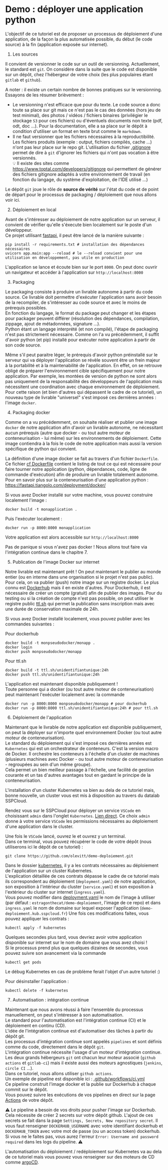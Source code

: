 # Demo : déployer une application python

L'objectif de ce tutoriel est de proposer un processus de déploiement d'une application, de la façon la plus automatisée possible, du début (le code source) à la fin (application exposée sur internet).

1. Les sources

Il convient de versionner le code sur un outil de versionning. Actuellement, le standard est `git`. On considère dans la suite que le code est disponible sur un dépôt, chez l'hébergeur de votre choix (les plus populaires étant `gitlab` et `github`).

A noter : il existe un certain nombre de bonnes pratiques sur le versionning. Essayons de les résumer brièvement :

- Le versionning n'est efficace que pour du texte. Le code source a donc toute sa place sur git mais ce n'est pas le cas des données (hors jeu de test minimal), des photos / vidéos / fichiers binaires (privilégier le stockage `S3` pour ces fichiers) ou d'éventuels documents non texte (pdf, odt, doc ...). Pour la documentation, elle a sa place sur le dépôt à condition d'utiliser un format en texte brut comme le `markdown`.
- Il ne faut versionner que les fichiers nécessaires à la reproductibilité. Les fichiers produits (exemple : output, fichiers compilés, cache ...) n'ont pas leur place sur le repo git. L'utilisation du fichier [.gitignore](.gitignore) permet de dire à `git` d'ignorer les fichiers qui n'ont pas vocation à être versionnés.  
:bulb: Il existe des sites comme https://www.toptal.com/developers/gitignore qui permettent de générer des fichiers gitignore adaptés à votre environnement de travail (en fonction du langage, du système d'exploitation, de l'IDE utilisé ...)

Le dépôt `git` joue le rôle de **source de vérité** sur l'état du code et de point de départ pour le processus de packaging / déploiement que nous allons voir ici.

2. Déploiement en local

Avant de s'intéresser au déploiement de notre application sur un serveur, il convient de vérifier qu'elle s'éxecute bien localement sur le poste d'un développeur.  
Ce projet utilisant [fastapi](https://fastapi.tiangolo.com/), il peut être lancé de la manière suivante :

```
pip install -r requirements.txt # installation des dépendances nécessaires
uvicorn app.main:app --reload # le --reload convient pour une utilisation en développement, pas utile en production
```

L'application se lance et écoute bien sur le port `8000`. On peut donc ouvrir un navigateur et accéder à l'application sur `http://localhost:8000`

3. Packaging

Le packaging consiste à produire un livrable autonome à partir du code source. Ce livrable doit permettre d'exécuter l'application sans avoir besoin de la recompiler, de s'intéresser au code source et avec le moins de prérequis possibles.  
En fonction du langage, le format du package peut changer et les étapes pour packager peuvent différer (résolution des dépendances, compilation, zippage, ajout de métadonnées, signature ...).  
Python étant un langage interprété (et non compilé), l'étape de packaging n'est pas strictement nécessaire. Comme on l'a vu précédemment, il suffit d'avoir python (et pip) installé pour exécuter notre application à partir de son code source.

Même s'il peut paraitre léger, le prérequis d'avoir python préinstallé sur le serveur qui va déployer l'application se révèle souvent être un frein majeur à la portabilité et à la maintenabilité de l'application. En effet, on se retrouve obligé de préparer l'environnement cible spécifiquement pour notre application. Par exemple, les montées de version de python ne sont alors pas uniquement de la responsabilité des développeurs de l'application mais nécessitent une coordination avec chaque environnement de déploiement.  
Pour cette raison (et bien d'autres qui dépassent le cadre de ce tutoriel), un nouveau type de livrable "universel" s'est imposé ces dernières années : l'image `docker`.

4. Packaging docker

Comme on a vu précédemment, on souhaite réaliser et publier une image `docker` de notre application afin d'avoir un livrable autonome, ne nécessitant aucun prérequis (autre que docker - ou tout autre moteur de conteneurisation - lui même) sur les environnements de déploiement. Cette image contiendra à la fois le code de notre application mais aussi la version spécifique de python qui convient.

La définition d'une image docker se fait au travers d'un fichier `Dockerfile`.  
Ce fichier [cf Dockerfile](Dockerfile) contient le listing de tout ce qui est nécessaire pour faire tourner notre application (python, dépendances, code, ligne de commande d'exécution) afin de produire un livrable totalement autonome.  
Pour en savoir plus sur la conteneurisation d'une application python : https://fastapi.tiangolo.com/deployment/docker/

Si vous avez Docker installé sur votre machine, vous pouvez construire localement l'image :

```
docker build -t monapplication .
```

Puis l'exécuter localement :

```
docker run -p 8000:8000 monapplication
```

Votre application est alors accessible sur `http://localhost:8000`

Pas de panique si vous n'avez pas docker ! Nous allons tout faire via l'intégration continue dans le chapitre 7.

5. Publication de l'image Docker sur internet

Notre livrable est maintenant prêt ! On peut maintenant le publier au monde entier (ou en interne dans une organisation si le projet n'est pas public). Pour cela, on va publier (push) notre image sur un registre docker.
Le plus connu est [Dockerhub](https://hub.docker.com/) mais il en existe d'autres. Pour Dockerhub, il est nécessaire de créer un compte (gratuit) afin de publier des images. Pour du testing ou si la création de compte n'est pas possible, on peut utiliser le registre public [ttl.sh](https://ttl.sh/) qui permet la publication sans inscription mais avec une durée de conservation maximale de 24h.

Si vous avez Docker installé localement, vous pouvez publier avec les commandes suivantes :

Pour dockerhub

```
docker build -t monpseudodocker/monapp .
docker login
docker push monpseudodocker/monapp
```

Pour ttl.sh

```
docker build -t ttl.sh/unidentifiantunique:24h
docker push ttl.sh/unidentifiantunique:24h
```

L'application est maintenant disponible publiquement !  
Toute personne qui a docker (ou tout autre moteur de conteneurisation) peut maintenant l'exécuter localement avec la commande

```
docker run -p 8000:8000 monpseudodocker/monapp # pour dockerhub
docker run -p 8000:8000 ttl.sh/unidentifiantunique:24h # pour ttl.sh
```

6. Déploiement de l'application

Maintenant que le livrable de notre application est disponible publiquement, on peut la déployer sur n'importe quel environnement Docker (ou tout autre moteur de conteneurisation).  
Le standard du déploiement qui s'est imposé ces dernières années est `Kubernetes` qui est un orchestrateur de conteneurs. C'est la version macro de Docker. Il orchestre les conteneurs à l'échelle d'un cluster de machines (plusieurs machines avec Docker - ou tout autre moteur de conteneurisation - regroupées au sein d'un même groupe).  
Cela permet un bien meilleur passage à l'échelle, une facilité de gestion courante et un tas d'autres avantages tout en gardant le principe de la conteneurisation.

L'installation d'un cluster Kubernetes va bien au dela de ce tutoriel mais, bonne nouvelle, un cluster vous est mis à disposition au travers du datalab SSPCloud.

Rendez vous sur le SSPCloud pour déployer un service `VSCode` en choisissant `admin` dans l'onglet `Kubernetes`. [Lien direct](https://datalab.sspcloud.fr/launcher/inseefrlab-helm-charts-datascience/vscode?autoLaunch=false&kubernetes.role=%C2%ABadmin%C2%BB). Ce choix `admin` donne à votre service `VSCode` les permissions nécessaires au déploiement d'une application dans le cluster.

Une fois le `VSCode` lancé, ouvrez le et ouvrez y un terminal.  
Dans ce terminal, vous pouvez récupérer le code de votre dépôt (nous utiliserons ici le dépôt de ce tutoriel) :

```
git clone https://github.com/olevitt/demo-deploiement.git
```

Dans le dossier [kubernetes](kubernetes), il y a les contrats nécessaires au déploiement de l'application sur un cluster Kubernetes.  
L'explication détaillée de ces contrats dépasse le cadre de ce tutoriel mais ils correspondent au déploiement (`deployment.yaml`) de notre application, son exposition à l'intérieur du cluster (`service.yaml`) et son exposition à l'extérieur du cluster sur internet (`ingress.yaml`).  
Vous pouvez modifier dans [deployment.yaml](kubernetes/deployment.yaml) le nom de l'image à utiliser (par défaut : `estragonthecat/demo-deploiement`, l'image de ce repo) et dans `ingress.yaml` le nom de domaine sur lequel exposer l'application (`demo-deploiement.kub.sspcloud.fr`)
Une fois ces modifications faites, vous pouvez appliquer les contrats :

```
kubectl apply -f kubernetes
```

Quelques secondes plus tard, vous devriez avoir votre application disponible sur internet sur le nom de domaine que vous avez choisi !  
Si le processus prend plus que quelques dizaines de secondes, vous pouvez suivre son avancement via la commande

```
kubectl get pods
```

Le débug Kubernetes en cas de problème ferait l'objet d'un autre tutoriel :)

Pour désinstaller l'application :

```
kubectl delete -f kubernetes
```

7. Automatisation : intégration continue

Maintenant que nous avons réussi à faire l'ensemble du processus manuellement, on peut s'intéresser à son automatisation.  
Le standard pour l'automatisation est l'intégration continue (CI) et le déploiement en continu (CD).  
L'idée de l'intégration continue est d'automatiser des tâches à partir du dépôt git.  
Les processus d'intégration continue sont appelés `pipelines` et sont définis comme du code, directement dans le dépôt `git`.  
L'intégration continue nécessite l'usage d'un moteur d'intégration continue. Les deux grands hébergeurs `git` ont chacun leur moteur associé (`github actions` et `gitlab-ci`) mais il existe aussi des moteurs agnostiques (`jenkins`, `circle CI` ...).  
Dans ce tutoriel, nous allons utiliser `github actions`.  
Un exemple de pipeline est disponible ici : [.github/workflows/ci.yml](.github/workflows/ci.yml)  
Ce pipeline construit l'image docker et la publie sur Dockerhub à chaque commit sur le dépôt.  
Vous pouvez suivre les exécutions de vos pipelines en direct sur la page [Actions](https://github.com/olevitt/demo-deploiement/actions) de votre dépôt.

:warning: Le pipeline a besoin de vos droits pour pusher l'image sur Dockerhub. Cela nécessite de créer 2 secrets sur votre dépôt github.
L'ajout de ces secrets se fait dans la page `Settings, Secrets, New repository secret`. Il vous faut renseigner `DOCKERHUB_USERNAME` avec votre identifiant dockerhub et `DOCKERHUB_TOKEN` avec votre mot de passe (ou un access token) dockerhub.  
Si vous ne le faites pas, vous aurez l'erreur `Error: Username and password required` dans les logs du pipeline. :warning:

L'automatisation du déploiement / redéploiement sur Kubernetes va au dela de ce tutoriel mais vous pouvez vous renseigner sur des moteurs de CD comme [argoCD](https://argo-cd.readthedocs.io/en/stable/).
